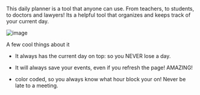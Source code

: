 This daily planner is a tool that anyone can use. From teachers, to students, to doctors and lawyers! Its a helpful tool that organizes and keeps track of your current day. 

![image](https://user-images.githubusercontent.com/70792879/94884788-02664780-0434-11eb-8c03-7adc4cc567e4.png)

A few cool things about it

* It always has the current day on top: so you NEVER lose a day.

* It will always save your events, even if you refresh the page! AMAZING!

* color coded, so you always know what hour block your on! Never be late to a   meeting.